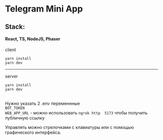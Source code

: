 # Telegram Mini App

## Stack:

#### React, TS, NodeJS, Phaser

client

`yarn install`\
`yarn dev`

---

server

`yarn install`\
`yarn dev`

\
Нужно указать 2 .env переменнные \
`BOT_TOKEN` \
`WEB_APP_URL` - можно использовать `ngrok http  5173` чтобы получить публичную ссылку

Управлять можно стрелочками с клавиатуры или с помощью графического интерфейса.
